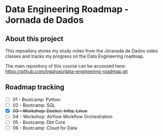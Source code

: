 # Data Engineering Roadmap - Jornada de Dados

## About this project
This repository stores my study notes from the Joranada de Dados video classes and tracks my progress on the Data Engineering roadmap.

The main repository of this course can be accessed here: https://github.com/lvgalvao/data-engineering-roadmap.git

## Roadmap tracking
- [ ] 01 - Bootcamp: Python
- [ ] 02 - Bootcamp: SQL
- [x] ~~03 - Workshop: Docker, Infra, Linux~~
- [ ] 04 - Workshop: Airflow Workflow Orchestration
- [ ] 05 - Bootcamp: Dbt Core
- [ ] 06 - Bootcamp: Cloud for Data